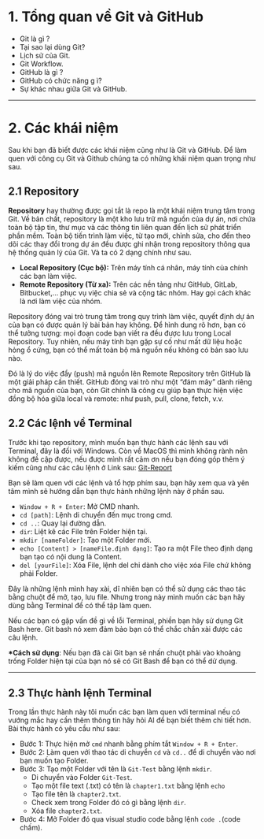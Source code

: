 # 1. Tổng quan về Git và GitHub
- Git là gì ?
- Tại sao lại dùng Git?
-  Lịch sử của Git.
- Git Workflow.
- GitHub là gì ?
- GitHub có chức năng g ì?
- Sự khác nhau giữa Git và GitHub.
---
# 2. Các khái niệm

Sau khi bạn đã biết được các khái niệm cũng như là Git và GitHub. Để làm quen với công cụ Git và Github chúng ta có những khái niệm quan trọng như sau.
## 2.1 Repository

**Repository** hay thường được gọi tắt là repo là một khái niệm trung tâm trong Git. Về bản chất, repository là một kho lưu trữ mã nguồn của dự án, nơi chứa toàn bộ tập tin, thư mục và các thông tin liên quan đến lịch sử phát triển phần mềm. Toàn bộ tiến trình làm việc, từ tạo mới, chỉnh sửa, cho đến theo dõi các thay đổi trong dự án đều được ghi nhận trong repository thông qua hệ thống quản lý của Git. Và ta có 2 dạng chính như sau.

- **Local Repository (Cục bộ):** Trên máy tính cá nhân, máy tính của chính các bạn làm việc.
- **Remote Repository (Từ xa):** Trên các nền tảng như GitHub, GitLab, Bitbucket,... phục vụ việc chia sẻ và cộng tác nhóm. Hay gọi cách khác là nơi làm việc của nhóm.

Repository đóng vai trò trung tâm trong quy trình làm việc, quyết định dự án của bạn có được quản lý bài bản hay không. Để hình dung rõ hơn, bạn có thể tưởng tượng: mọi đoạn code bạn viết ra đều được lưu trong Local Repository. Tuy nhiên, nếu máy tính bạn gặp sự cố như mất dữ liệu hoặc hỏng ổ cứng, bạn có thể mất toàn bộ mã nguồn nếu không có bản sao lưu nào.

Đó là lý do việc đẩy (push) mã nguồn lên Remote Repository trên GitHub là một giải pháp cần thiết. GitHub đóng vai trò như một “đám mây” dành riêng cho mã nguồn của bạn, còn Git chính là công cụ giúp bạn thực hiện việc đồng bộ hóa giữa local và remote: như push, pull, clone, fetch, v.v.

## 2.2 Các lệnh về Terminal
Trước khi tạo repository, mình muốn bạn thực hành các lệnh sau với Terminal, đây là đối với Windows. Còn về MacOS thì mình không rành nên không đề cập được, nếu được mình rất cảm ơn nếu bạn đóng góp thêm ý kiếm cũng như các câu lệnh ở Link sau: [Git-Report](https://github.com/DungLe939/git-report-hcmus.git)

Bạn sẽ làm quen với các lệnh và tổ hợp phím sau, bạn hãy xem qua và yên tâm mình sẽ hướng dẫn bạn thực hành những lệnh này ở phần sau.
- `Window + R + Enter`:  Mở CMD nhanh.
- `cd [path]`: Lệnh di chuyển đến mục trong cmd.
- `cd ..`: Quay lại đường dẫn.
- `dir`: Liệt kê các File trên Folder hiện tại.
- `mkdir [nameFolder]`: Tạo một Folder mới.
- `echo [Content] > [nameFile.định dạng]`: Tạo ra một File theo định dạng bạn tạo có nội dung là Content.
- `del [yourFile]`: Xóa File, lệnh del chỉ dành cho việc xóa File chứ không phải Folder.

Đây là những lệnh mình hay xài, dĩ nhiên bạn có thể sử dụng các thao tác bằng chuột để mở, tạo, lưu file. Nhưng trong này mình muốn các bạn hãy dùng bằng Terminal để có thể tập làm quen.

Nếu các bạn có gặp vấn đề gì về lỗi Terminal, phiền bạn hãy sử dụng Git Bash here. Git bash nó xem đảm bảo bạn có thể chắc chắn xài được các câu lệnh.

 **\*Cách sử dụng**: Nếu bạn đã cài Git bạn sẽ nhấn chuột phải vào khoảng trống Folder hiện tại của bạn nó sẽ có Git Bash để bạn có thể dử dụng.

---

## 2.3 Thực hành lệnh Terminal
Trong lần thực hành này tôi muốn các bạn làm quen với terminal nếu có vướng mắc hay cần thêm thông tin hãy hỏi AI để bạn biết thêm chi tiết hơn. Bài thực hành có yêu cầu như sau:

- Bước 1: Thực hiện mở `cmd` nhanh bằng phím tắt `Window + R + Enter`.
- Bước 2: Làm quen với thao tác di chuyển `cd` và `cd..` để di chuyển vào nơi bạn muốn tạo Folder. 
- Bước 3: Tạo một Folder với tên là `Git-Test` bằng lệnh `mkdir`.
	- Di chuyển vào Folder `Git-Test`.
	- Tạo một file text (.txt) có tên là `chapter1.txt` bằng lệnh `echo`
	- Tạo file tên là `chapter2.txt`.
	- Check xem trong Folder đó có gì bằng lệnh `dir`.
	- Xóa file `chapter2.txt`.
- Bước 4: Mở Folder đó qua visual studio code bằng lệnh `code .`(code chấm).
